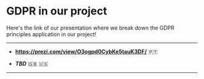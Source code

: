 # GDPR in our project

Here's the link of our presentation where we break down the GDPR principles application in our project!

---
- **<https://prezi.com/view/O3ogpd0CybKe5tauK3DF/>** 🇵🇹 

- ***TBD*** 🇬🇧 🇺🇸   

---

